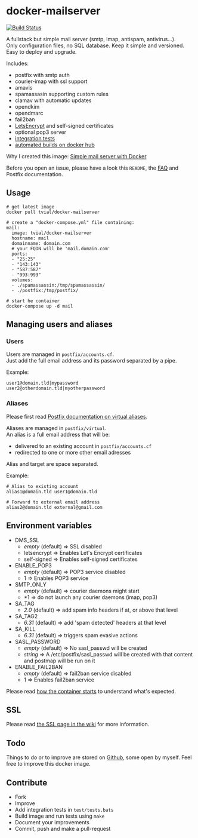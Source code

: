 # docker-mailserver

[![Build Status](https://travis-ci.org/tomav/docker-mailserver.svg?branch=master)](https://travis-ci.org/tomav/docker-mailserver)

A fullstack but simple mail server (smtp, imap, antispam, antivirus...).  
Only configuration files, no SQL database. Keep it simple and versioned.  
Easy to deploy and upgrade.  

Includes:

- postfix with smtp auth
- courier-imap with ssl support
- amavis
- spamassasin supporting custom rules
- clamav with automatic updates
- opendkim
- opendmarc 
- fail2ban
- [LetsEncrypt](https://letsencrypt.org/) and self-signed certificates
- optional pop3 server
- [integration tests](https://travis-ci.org/tomav/docker-mailserver) 
- [automated builds on docker hub](https://hub.docker.com/r/tvial/docker-mailserver/)

Why I created this image: [Simple mail server with Docker](http://tvi.al/simple-mail-server-with-docker/)

Before you open an issue, please have a look this `README`, the [FAQ](https://github.com/tomav/docker-mailserver/wiki/FAQ) and Postfix documentation. 

## Usage

    # get latest image
  	docker pull tvial/docker-mailserver

    # create a "docker-compose.yml" file containing:  
    mail:
      image: tvial/docker-mailserver
      hostname: mail
      domainname: domain.com
      # your FQDN will be 'mail.domain.com'
      ports:
      - "25:25"
      - "143:143"
      - "587:587"
      - "993:993"
      volumes:
      - ./spamassassin:/tmp/spamassassin/
      - ./postfix:/tmp/postfix/

    # start he container
  	docker-compose up -d mail

## Managing users and aliases

### Users

Users are managed in `postfix/accounts.cf`.  
Just add the full email address and its password separated by a pipe.  

Example:

    user1@domain.tld|mypassword
    user2@otherdomain.tld|myotherpassword

### Aliases

Please first read [Postfix documentation on virtual aliases](http://www.postfix.org/VIRTUAL_README.html#virtual_alias).

Aliases are managed in `postfix/virtual`.  
An alias is a full email address that will be:
* delivered to an existing account in `postfix/accounts.cf`
* redirected to one or more other email adresses

Alias and target are space separated. 

Example:

    # Alias to existing account
    alias1@domain.tld user1@domain.tld

    # Forward to external email address
    alias2@domain.tld external@gmail.com

## Environment variables

* DMS_SSL
  * *empty* (default) => SSL disabled
  * letsencrypt => Enables Let's Encrypt certificates
  * self-signed => Enables self-signed certificates
* ENABLE_POP3
  * *empty* (default) => POP3 service disabled
  * 1 => Enables POP3 service
* SMTP_ONLY
  * *empty* (default) => courier daemons might start
  * *1 => do not launch any courier daemons (imap, pop3)
* SA_TAG
  * *2.0* (default) => add spam info headers if at, or above that level
* SA_TAG2
  * *6.31* (default) => add 'spam detected' headers at that level
* SA_KILL
  * *6.31* (default) => triggers spam evasive actions
* SASL_PASSWORD
  * *empty* (default) => No sasl_passwd will be created
  * *string* => A /etc/postfix/sasl_passwd will be created with that content and postmap will be run on it
* ENABLE_FAIL2BAN
  * *empty* (default) => fail2ban service disabled
  * 1 => Enables fail2ban service

Please read [how the container starts](https://github.com/tomav/docker-mailserver/blob/master/start-mailserver.sh) to understand what's expected.  

## SSL

Please read [the SSL page in the wiki](https://github.com/tomav/docker-mailserver/wiki/SSL) for more information.

## Todo

Things to do or to improve are stored on [Github](https://github.com/tomav/docker-mailserver/issues), some open by myself.
Feel free to improve this docker image.

## Contribute

- Fork
- Improve
- Add integration tests in `test/tests.bats`
- Build image and run tests using `make`  
- Document your improvements
- Commit, push and make a pull-request
